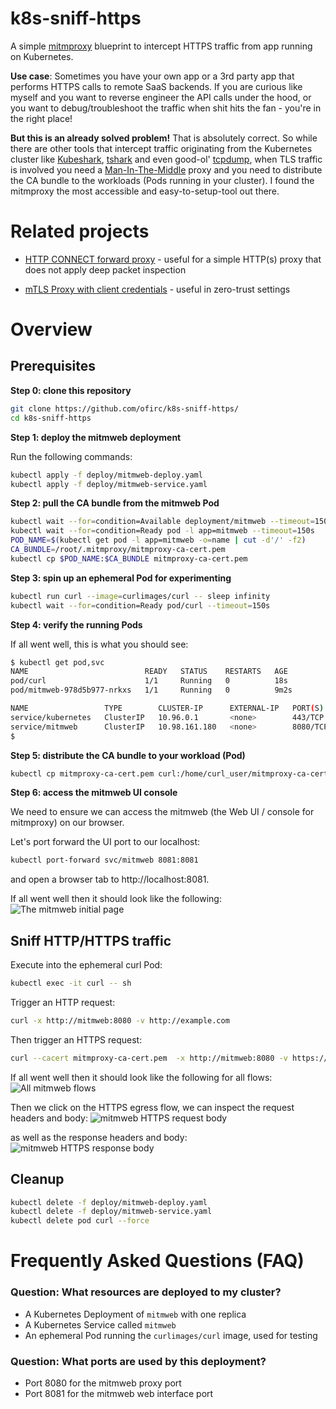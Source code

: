 # k8s-sniff-https
A simple [mitmproxy](https://mitmproxy.org/) blueprint to intercept HTTPS traffic from app running on Kubernetes.

**Use case**:
Sometimes you have your own app or a 3rd party app that performs HTTPS calls to remote SaaS backends.
If you are curious like myself and you want to reverse engineer the API calls under the hood, or you want to debug/troubleshoot the traffic when shit hits the fan - you're in the right place!

**But this is an already solved problem!**
That is absolutely correct. So while there are other tools that intercept traffic originating from the Kubernetes cluster like [Kubeshark](https://www.kubeshark.co/), [tshark](https://www.wireshark.org/docs/man-pages/tshark.html) and even good-ol' [tcpdump](https://www.tcpdump.org/), when TLS traffic is involved you need a [Man-In-The-Middle](https://docs.mitmproxy.org/stable/concepts-howmitmproxyworks/#the-mitm-in-mitmproxy) proxy and you need to distribute the CA bundle to the workloads (Pods running in your cluster).
I found the mitmproxy the most accessible and easy-to-setup-tool out there.

# Related projects
* [HTTP CONNECT forward proxy](https://github.com/ofirc/k8s-http-proxy) - useful for a simple HTTP(s) proxy that does not apply deep packet inspection

* [mTLS Proxy with client credentials](https://github.com/ofirc/go-mtls-proxy) - useful in zero-trust settings

# Overview
## Prerequisites
**Step 0: clone this repository**
```sh
git clone https://github.com/ofirc/k8s-sniff-https/
cd k8s-sniff-https
```

**Step 1: deploy the mitmweb deployment**

Run the following commands:
```sh
kubectl apply -f deploy/mitmweb-deploy.yaml
kubectl apply -f deploy/mitmweb-service.yaml
```

**Step 2: pull the CA bundle from the mitmweb Pod**
```sh
kubectl wait --for=condition=Available deployment/mitmweb --timeout=150s
kubectl wait --for=condition=Ready pod -l app=mitmweb --timeout=150s
POD_NAME=$(kubectl get pod -l app=mitmweb -o=name | cut -d'/' -f2)
CA_BUNDLE=/root/.mitmproxy/mitmproxy-ca-cert.pem
kubectl cp $POD_NAME:$CA_BUNDLE mitmproxy-ca-cert.pem
```

**Step 3: spin up an ephemeral Pod for experimenting**
```sh
kubectl run curl --image=curlimages/curl -- sleep infinity
kubectl wait --for=condition=Ready pod/curl --timeout=150s
```

**Step 4: verify the running Pods**

If all went well, this is what you should see:
```sh
$ kubectl get pod,svc
NAME                          READY   STATUS    RESTARTS   AGE
pod/curl                      1/1     Running   0          18s
pod/mitmweb-978d5b977-nrkxs   1/1     Running   0          9m2s

NAME                 TYPE        CLUSTER-IP      EXTERNAL-IP   PORT(S)             AGE
service/kubernetes   ClusterIP   10.96.0.1       <none>        443/TCP             18d
service/mitmweb      ClusterIP   10.98.161.180   <none>        8080/TCP,8081/TCP   8m11s
$
```

**Step 5: distribute the CA bundle to your workload (Pod)**
```sh
kubectl cp mitmproxy-ca-cert.pem curl:/home/curl_user/mitmproxy-ca-cert.pem
```

**Step 6: access the mitmweb UI console**

We need to ensure we can access the mitmweb (the Web UI / console for mitmproxy) on our browser.

Let's port forward the UI port to our localhost:
```sh
kubectl port-forward svc/mitmweb 8081:8081
```

and open a browser tab to http://localhost:8081.

If all went well then it should look like the following: ![The mitmweb initial page](images/mitmproxy-initial-ui.png)


## Sniff HTTP/HTTPS traffic
Execute into the ephemeral curl Pod:
```sh
kubectl exec -it curl -- sh
```

Trigger an HTTP request:
```sh
curl -x http://mitmweb:8080 -v http://example.com
```

Then trigger an HTTPS request:
```sh
curl --cacert mitmproxy-ca-cert.pem  -x http://mitmweb:8080 -v https://google.com -d '{secretkey: secretvalue}'
```

If all went well then it should look like the following for all flows: ![All mitmweb flows](images/mitmweb-all-flows.png)

Then we click on the HTTPS egress flow, we can inspect the request headers and body: ![mitmweb HTTPS request body](images/mitmweb-https-request-body.png)

as well as the response headers and body: ![mitmweb HTTPS response body](images/mitmweb-https-response-body.png)

## Cleanup
```sh
kubectl delete -f deploy/mitmweb-deploy.yaml
kubectl delete -f deploy/mitmweb-service.yaml
kubectl delete pod curl --force
```

# Frequently Asked Questions (FAQ)

### Question: What resources are deployed to my cluster?
- A Kubernetes Deployment of `mitmweb` with one replica
- A Kubernetes Service called `mitmweb`
- An ephemeral Pod running the `curlimages/curl` image, used for testing

### Question: What ports are used by this deployment?
- Port 8080 for the mitmweb proxy port
- Port 8081 for the mitmweb web interface port
